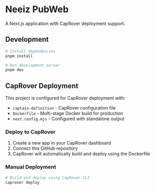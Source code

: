 # Neeiz PubWeb

A Next.js application with CapRover deployment support.

## Development

```bash
# Install dependencies
pnpm install

# Run development server
pnpm dev
```

## CapRover Deployment

This project is configured for CapRover deployment with:

- `captain-definition` - CapRover configuration file
- `Dockerfile` - Multi-stage Docker build for production
- `next.config.mjs` - Configured with standalone output

### Deploy to CapRover

1. Create a new app in your CapRover dashboard
2. Connect this GitHub repository
3. CapRover will automatically build and deploy using the Dockerfile

### Manual Deployment

```bash
# Build and deploy using CapRover CLI
caprover deploy
```
